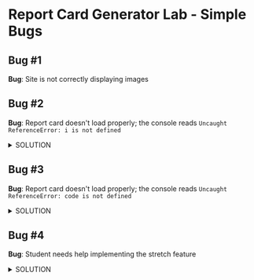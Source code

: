 # Report Card Generator Lab - Simple Bugs

## Bug #1
<b>Bug</b>: Site is not correctly displaying images
<br>

## Bug #2
<b>Bug</b>: Report card doesn't load properly; the console reads `Uncaught ReferenceError: i is not defined`
<br>
<details><summary>SOLUTION</summary>
<br>
<p>Update the forEach to include the argument `i` (index)</p>
</details>

## Bug #3
<b>Bug</b>: Report card doesn't load properly; the console reads `Uncaught ReferenceError: code is not defined`
<br>
<details><summary>SOLUTION</summary>
<br>
<p>Update the template literals in the `addCourseRowToReportCard()` function (change from class names to expressions)</p>
</details>

## Bug #4
<b>Bug</b>: Student needs help implementing the stretch feature
<br>
<details><summary>SOLUTION</summary>
<br>
<p>Refer to exemplar code if needed</p>
</details>
